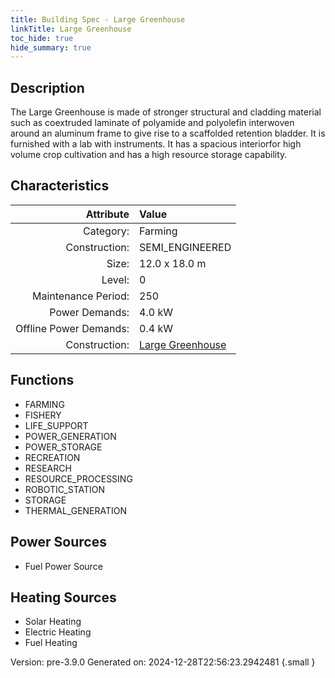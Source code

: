 ```yaml
---
title: Building Spec - Large Greenhouse
linkTitle: Large Greenhouse
toc_hide: true
hide_summary: true
---
```


## Description
The Large Greenhouse is made of stronger structural and cladding material such as coextruded laminate of polyamide and polyolefin interwoven around an aluminum frame to give rise to a scaffolded retention bladder. It is furnished with a lab with instruments. It has a spacious interiorfor high volume crop cultivation and has a high resource storage capability.

## Characteristics

| Attribute      | Value |
|--------:|:------|
|Category:|Farming|
|Construction:|SEMI_ENGINEERED|
|Size:|12.0 x 18.0 m|
|Level:|0|
|Maintenance Period:|250|
|Power Demands:|4.0 kW|
|Offline Power Demands:|0.4 kW|
|Construction:|[Large Greenhouse](/docs/definitions/construction/large-greenhouse)|

## Functions
      
- FARMING
- FISHERY
- LIFE_SUPPORT
- POWER_GENERATION
- POWER_STORAGE
- RECREATION
- RESEARCH
- RESOURCE_PROCESSING
- ROBOTIC_STATION
- STORAGE
- THERMAL_GENERATION


## Power Sources
      
- Fuel Power Source

## Heating Sources

- Solar Heating
- Electric Heating
- Fuel Heating

Version: pre-3.9.0 Generated on: 2024-12-28T22:56:23.2942481
{.small }